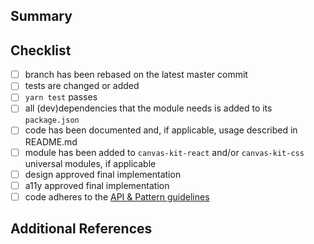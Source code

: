 <!-- Thank you for your pull request, please provide a brief summary of what this introduces (mandatory). Please point out any code that may be non-obvious to reviewers by using comments. -->

<!-- Make sure that you've linted your files, written and run unit tests, and filled out or updated documentation (README) -->

## Summary

<!-- Explain the **motivation** for making this change. What existing problem does the pull request solve? -->

## Checklist

<!-- Remove items that do not apply. For completed items, change [ ] to [x]. -->

- [ ] branch has been rebased on the latest master commit
- [ ] tests are changed or added
- [ ] `yarn test` passes
- [ ] all (dev)dependencies that the module needs is added to its `package.json`
- [ ] code has been documented and, if applicable, usage described in README.md
- [ ] module has been added to `canvas-kit-react` and/or `canvas-kit-css` universal modules, if
      applicable
- [ ] design approved final implementation
- [ ] a11y approved final implementation
- [ ] code adheres to the [API & Pattern guidelines](../modules/docs/mdx/API_PATTERN_GUIDELINES.md)

## Additional References

<!-- Upload screenshots of the final component or any other artifacts that would help a reviewer understand the choices you made in the PR. -->
